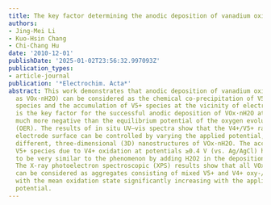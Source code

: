```yaml
---
title: The key factor determining the anodic deposition of vanadium oxides
authors:
- Jing-Mei Li
- Kuo-Hsin Chang
- Chi-Chang Hu
date: '2010-12-01'
publishDate: '2025-01-02T23:56:32.997093Z'
publication_types:
- article-journal
publication: '*Electrochim. Acta*'
abstract: This work demonstrates that anodic deposition of vanadium oxide (denoted
  as VOx·nH2O) can be considered as the chemical co-precipitation of V5+ and V4+ oxy-/hydroxyl
  species and the accumulation of V5+ species at the vicinity of electrode surface
  is the key factor for the successful anodic deposition of VOx·nH2O at a potential
  much more negative than the equilibrium potential of the oxygen evolution reaction
  (OER). The results of in situ UV–vis spectra show that the V4+/V5+ ratio near the
  electrode surface can be controlled by varying the applied potential, leading to
  different, three-dimensional (3D) nanostructures of VOx·nH2O. The accumulation of
  V5+ species due to V4+ oxidation at potentials ≥0.4 V (vs. Ag/AgCl) has been found
  to be very similar to the phenomenon by adding H2O2 in the deposition solution.
  The X-ray photoelectron spectroscopic (XPS) results show that all VOx·nH2O deposits
  can be considered as aggregates consisting of mixed V5+ and V4+ oxy-/hydroxyl species
  with the mean oxidation state significantly increasing with the applied electrode
  potential.
---
```

